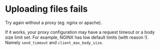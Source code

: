 # Uploading files fails

Try again without a proxy (eg. nginx or apache).

If it works, your proxy configuration may have a request timeout or a body size limit set.
For example, NGINX has low default limits (with reason !). Namely ```send_timeout``` and ```client_max_body_size```.